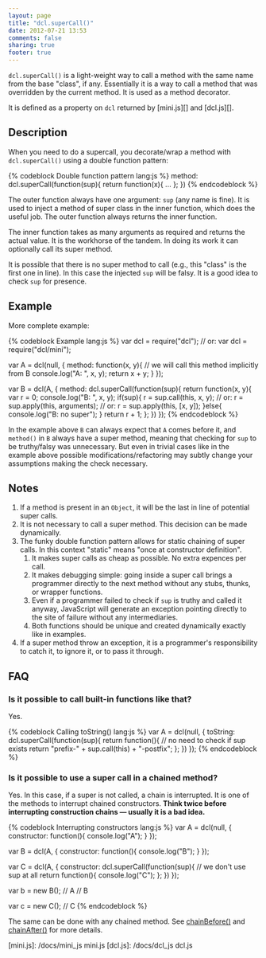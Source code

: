 ```yaml
---
layout: page
title: "dcl.superCall()"
date: 2012-07-21 13:53
comments: false
sharing: true
footer: true
---
```


`dcl.superCall()` is a light-weight way to call a method with the same name from the base "class", if any. Essentially
it is a way to call a method that was overridden by the current method. It is used as a method decorator.

It is defined as a property on `dcl` returned by [mini.js][] and [dcl.js][].

## Description

When you need to do a supercall, you decorate/wrap a method with `dcl.superCall()` using a double function pattern:

{% codeblock Double function pattern lang:js %}
	method: dcl.superCall(function(sup){
		return function(x){
			...
		};
	})
{% endcodeblock %}

The outer function always have one argument: `sup` (any name is fine). It is used to inject a method of super class
in the inner function, which does the useful job. The outer function always returns the inner function.

The inner function takes as many arguments as required and returns the actual value. It is the workhorse of the tandem.
In doing its work it can optionally call its super method.

It is possible that there is no super method to call (e.g., this "class" is the first one in line). In this case the
injected `sup` will be falsy. It is a good idea to check `sup` for presence.


## Example

More complete example:

{% codeblock Example lang:js %}
var dcl = require("dcl");
// or: var dcl = require("dcl/mini");

var A = dcl(null, {
	method: function(x, y){
		// we will call this method implicitly from B
		console.log("A: ", x, y);
		return x + y;
	}
});

var B = dcl(A, {
	method: dcl.superCall(function(sup){
		return function(x, y){
			var r = 0;
			console.log("B: ", x, y);
			if(sup){
				r = sup.call(this, x, y);
				// or: r = sup.apply(this, arguments);
				// or: r = sup.apply(this, [x, y]);
			}else{
				console.log("B: no super");
			}
			return r + 1;
		};
	})
});
{% endcodeblock %}

In the example above `B` can always expect that `A` comes before it, and `method()` in `B` always have a super method,
meaning that checking for `sup` to be truthy/falsy was unnecessary. But even in trivial cases like in the example above
possible modifications/refactoring may subtly change your assumptions making the check necessary.

## Notes

1. If a method is present in an `Object`, it will be the last in line of potential super calls.
2. It is not necessary to call a super method. This decision can be made dynamically.
3. The funky double function pattern allows for static chaining of super calls. In this context "static" means "once at
constructor definition".
   1. It makes super calls as cheap as possible. No extra expences per call.
   2. It makes debugging simple: going inside a super call brings a programmer directly to the next method without any
      stubs, thunks, or wrapper functions.
   3. Even if a programmer failed to check if `sup` is truthy and called it anyway, JavaScript will generate
      an exception pointing directly to the site of failure without any intermediaries.
   4. Both functions should be unique and created dynamically exactly like in examples.
4. If a super method throw an exception, it is a programmer's responsibility to catch it, to ignore it, or to pass it
   through.

## FAQ

### Is it possible to call built-in functions like that?

Yes.

{% codeblock Calling toString() lang:js %}
var A = dcl(null, {
	toString: dcl.superCall(function(sup){
		return function(){
			// no need to check if sup exists
			return "prefix-" + sup.call(this) + "-postfix";
		};
	})
});
{% endcodeblock %}

### Is it possible to use a super call in a chained method?

Yes. In this case, if a super is not called, a chain is interrupted. It is one of the methods to interrupt chained
constructors. **Think twice before interrupting construction chains &mdash; usually it is a bad idea.**

{% codeblock Interrupting constructors lang:js %}
var A = dcl(null, {
	constructor: function(){
		console.log("A");
	}
});

var B = dcl(A, {
	constructor: function(){
		console.log("B");
	}
});

var C = dcl(A, {
	constructor: dcl.superCall(function(sup){
		// we don't use sup at all
		return function(){
			console.log("C");
		};
	})
});

var b = new B();
// A
// B

var c = new C();
// C
{% endcodeblock %}

The same can be done with any chained method. See [chainBefore()](/docs/dcl_js/chainbefore) and
[chainAfter()](/docs/dcl_js/chainafter) for more details.

[mini.js]:  /docs/mini_js  mini.js
[dcl.js]:   /docs/dcl_js   dcl.js
